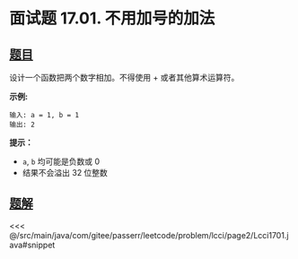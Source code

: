 # 面试题 17.01. 不用加号的加法

## [题目](https://leetcode.cn/problems/add-without-plus-lcci/)
设计一个函数把两个数字相加。不得使用 + 或者其他算术运算符。

**示例:**

```
输入: a = 1, b = 1
输出: 2
```

**提示：**

* `a`, `b` 均可能是负数或 0
* 结果不会溢出 32 位整数


## [题解](https://github.com/PasseRR/JavaLeetCode/blob/master/src/main/java/com/gitee/passerr/leetcode/problem/lcci/page2/Lcci1701.java)

<<< @/src/main/java/com/gitee/passerr/leetcode/problem/lcci/page2/Lcci1701.java#snippet
